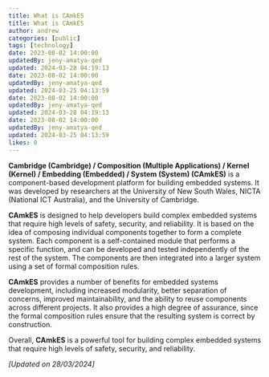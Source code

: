 ```yaml
---
title: What is CAmkES
title: What is CAmkES
author: andrew
categories: [public]
tags: [technology]
date: 2023-08-02 14:00:00 
updatedBy: jeny-amatya-qed
updated: 2024-03-28 04:19:13 
date: 2023-08-02 14:00:00 
updatedBy: jeny-amatya-qed
updated: 2024-03-25 04:13:59 
date: 2023-08-02 14:00:00 
updatedBy: jeny-amatya-qed
updated: 2024-03-28 04:19:13 
date: 2023-08-02 14:00:00 
updatedBy: jeny-amatya-qed
updated: 2024-03-25 04:13:59 
likes: 0
---
```


**Cambridge (Cambridge) / Composition (Multiple Applications) / Kernel (Kernel) / Embedding (Embedded) / System (System) (CAmkES)** is a component-based development platform for building embedded systems. It was developed by researchers at the University of New South Wales, NICTA (National ICT Australia), and the University of Cambridge.

**CAmkES** is designed to help developers build complex embedded systems that require high levels of safety, security, and reliability. It is based on the idea of composing individual components together to form a complete system. Each component is a self-contained module that performs a specific function, and can be developed and tested independently of the rest of the system. The components are then integrated into a larger system using a set of formal composition rules.

**CAmkES** provides a number of benefits for embedded systems development, including increased modularity, better separation of concerns, improved maintainability, and the ability to reuse components across different projects. It also provides a high degree of assurance, since the formal composition rules ensure that the resulting system is correct by construction.

Overall, **CAmkES** is a powerful tool for building complex embedded systems that require high levels of safety, security, and reliability.

*[Updated on 28/03/2024]*